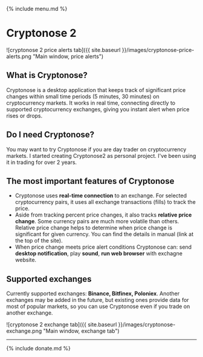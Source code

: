 {% include menu.md %}

# Cryptonose 2

![cryptonose 2 price alerts tab]({{ site.baseurl }}/images/cryptonose-price-alerts.png "Main window, price alerts")

## What is Cryptonose?
Cryptonose is a desktop application that keeps track of significant price changes within small time periods (5 minutes, 30 minutes) on cryptocurrency markets. It works in real time, connecting directly to supported cryptocurrency exchanges, giving you instant alert when price rises or drops.

## Do I need Cryptonose?
You may want to try Cryptonose if you are day trader on cryptocurrency markets. I started creating Cryptonose2 as personal project. I've been using it in trading for over 2 years.

## The most important features of Cryptonose
* Cryptonose uses **real-time connection** to an exchange. For selected cryptocurrency pairs, it uses all exchange transactions (fills) to track the price.
* Aside from tracking percent price changes, it also tracks **relative price change**. Some currency pairs are much more volatile than others. Relative price change helps to determine when price change is significant for given currency. You can find the details in manual (link at the top of the site).
* When price change meets price alert conditions Cryptonose can: send **desktop notification**, play **sound**, **run web browser** with exchagne website.

## Supported exchanges
Currently supported exchanges: **Binance, Bitfinex, Poloniex**. Another exchanges may be added in the future, but existing ones provide data for most of popular markets, so you can use Cryptonose even if you trade on another exchange.

![cryptonose 2 exchange tab]({{ site.baseurl }}/images/cryptonose-exchange.png "Main window, exchange tab")

___

{% include donate.md %}
